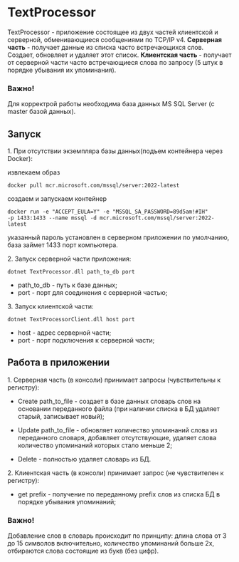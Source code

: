 # TextProcessor
<div>
TextProcessor - приложение состоящее из двух частей клиентской и серверной, обменивающиеся сообщениями по TCP/IP v4.
<B>Серверная часть</B> - получает данные из списка часто встречающихся слов. Создает, обновляет и удаляет этот список.
<B>Клиентская часть</B> - получает от серверной части часто встречающиеся слова по запросу (5 штук в порядке убывания их упоминания).
</div>

<h3><B>Важно!</B></h3> 
Для корректрой работы необходима база данных MS SQL Server (с master базой данных).

<h2>Запуск</h2>
<div>
1. При отсутствии экземпляра базы данных(подъем контейнера через Docker):

извлекаем образ
    
    docker pull mcr.microsoft.com/mssql/server:2022-latest
    
создаем и запускаем контейнер

    docker run -e "ACCEPT_EULA=Y" -e "MSSQL_SA_PASSWORD=89d5am!#IH" 
    -p 1433:1433 --name mssql -d mcr.microsoft.com/mssql/server:2022-latest
указанный пароль установлен в серверном приложении по умолчанию, база займет 1433 порт компьютера.
</div>
<div>
2. Запуск серверной части приложения:

    dotnet TextProcessor.dll path_to_db port
    
- path_to_db - путь к базе данных;
- port - порт для соединения с серверной частью;
</div>
<div>
3. Запуск клиентской части:

    dotnet TextProcessorClient.dll host port
    
- host - адрес серверной части;
- port - порт подключения к серверной части;
</div>

<h2>Работа в приложении</h2>
<div>
1. Серверная часть (в консоли) принимает запросы (чувствительны к регистру):

- Create path_to_file - создает в базе данных словарь слов на основании переданного файла (при наличии списка в БД удаляет старый, записывает новый);

- Update path_to_file - обновляет количество упоминаний слова из переданного словаря, добавляет отсутствующие, удаляет слова количество упоминаний которых стало меньше 2;

- Delete - полностью удаляет словарь из БД.
</div>

<div>2. Клиентская часть (в консоли) принимает запрос (не чувствителен к регистру):

- get prefix - получение по переданному prefix слов из списка БД в порядке убывания упоминаний;</div>

<h3><B>Важно!</B></h3> 
Добавление слов в словарь происходит по принципу: длина слова от 3 до 15 символов включительно, количество упоминаний больше 2х, отбираются слова состоящие из букв (без цифр).
